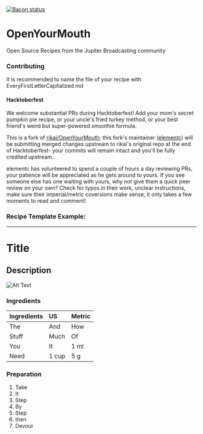 [![Bacon status](https://img.shields.io/badge/bacon-frying-brightgreen.svg)](http://www.jupiterbroadcasting.com/show/unfilter/)

OpenYourMouth
=============

Open Source Recipes from the Jupiter Broadcasting community

### Contributing

It is recommended to name the file of your recipe with EveryFirstLetterCapitalized.md

#### Hacktoberfest
We welcome substantial PRs during Hacktoberfest! Add your mom's secret pumpkin pie recipe, or your uncle's fried turkey method, or your best friend's weird but super-powered smoothie formula.

This is a fork of [rikai/OpenYourMouth](https://github.com/rikai/OpenYourMouth); this fork's maintainer ([elementc](https://github.com/elementc)) will be submitting merged changes upstream to rikai's original repo at the end of Hacktoberfest- your commits will remain intact and you'll be fully credited upstream.

elementc has volunteered to spend a couple of hours a day reviewing PRs, your patience will be appreciated as he gets around to yours. If you see someone else has one waiting with yours, why not give them a quick peer review on your own? Check for typos in their work, unclear instructions, make sure their imperial/metric coversions make sense, it only takes a few moments to read and comment!

### Recipe Template Example:

---

# Title
## Description

![Alt Text](http://i.imgur.com/tYjfo5M.png "Title")

### Ingredients

|Ingredients | US    |Metric |
|:-----------|:------|:------|
| The        | And   | How   |
| Stuff      | Much  | Of    |
| You        | It    | 1 ml  |
| Need       | 1 cup | 5 g   |


### Preparation

1. Take
2. It
3. Step
4. By
5. Step
6. then
7. Devour
